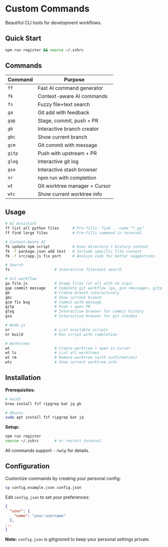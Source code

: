 # Custom Commands

Beautiful CLI tools for development workflows.

## Quick Start

```bash
npm run register && source ~/.zshrc
```

## Commands

| Command | Purpose                       |
| ------- | ----------------------------- |
| `ff`    | Fast AI command generator     |
| `fk`    | Context-aware AI commands     |
| `fs`    | Fuzzy file+text search        |
| `ga`    | Git add with feedback         |
| `gap`   | Stage, commit, push + PR      |
| `gb`    | Interactive branch creator    |
| `gbc`   | Show current branch           |
| `gcm`   | Git commit with message       |
| `gitp`  | Push with upstream + PR       |
| `glog`  | Interactive git log           |
| `gsa`   | Interactive stash browser     |
| `nr`    | npm run with completion       |
| `wt`    | Git worktree manager + Cursor |
| `wtc`   | Show current worktree info    |

## Usage

```bash
# AI Assistant
ff list all python files      # Pre-fills: find . -name "*.py"
ff find large files           # Pre-fills command in terminal

# Context-Aware AI
fk update npm script          # Uses directory + history context
fk -f package.json add test   # Include specific file context
fk -f src/app.js fix port     # Analyze code for better suggestions

# Search
fs                    # Interactive file+text search

# Git workflow
ga file.js            # Stage files (or all with no args)
gap commit message    # Complete git workflow (ga, gcm <message>, gitp)
gb                    # Create branch interactively
gbc                   # Show current branch
gcm fix bug           # Commit with message
gitp                  # Push + open PR
glog                  # Interactive browser for commit history
gsa                   # Interactive browser for git stashes

# Node.js
nr                    # List available scripts
nr build              # Run script with completion

# Worktrees
wt                    # Create worktree + open in Cursor
wt ls                 # List all worktrees
wt rm                 # Remove worktree (with confirmation)
wtc                   # Show current worktree info
```

## Installation

**Prerequisites:**

```bash
# macOS
brew install fzf ripgrep bat jq gh

# Ubuntu
sudo apt install fzf ripgrep bat jq
```

**Setup:**

```bash
npm run register
source ~/.zshrc       # or restart terminal
```

All commands support `--help` for details.

## Configuration

Customize commands by creating your personal config:

```bash
cp config.example.json config.json
```

Edit `config.json` to set your preferences:

```json
{
  "user": {
    "name": "your-username"
  },
...
}
```

**Note:** `config.json` is gitignored to keep your personal settings private.
